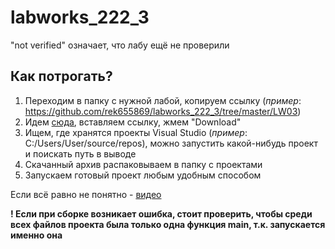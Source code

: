 # labworks_222_3
"not verified" означает, что лабу ещё не проверили
## Как потрогать?
1. Переходим в папку с нужной лабой, копируем ссылку (*пример*: https://github.com/rek655869/labworks_222_3/tree/master/LW03)
2. Идем [сюда](https://downgit.github.io/#/home), вставляем ссылку, жмем "Download"
3. Ищем, где хранятся проекты Visual Studio (*пример*: C:/Users/User/source/repos), можно запустить какой-нибудь проект и поискать путь в выводе
4. Скачанный архив распаковываем в папку с проектами
5. Запускаем готовый проект любым удобным способом

Если всё равно не понятно - [видео](https://disk.yandex.ru/i/Uz2lzBzHGS5oSg)

**! Если при сборке возникает ошибка, стоит проверить, чтобы среди всех файлов проекта была только одна функция main, т.к. запускается именно она**

